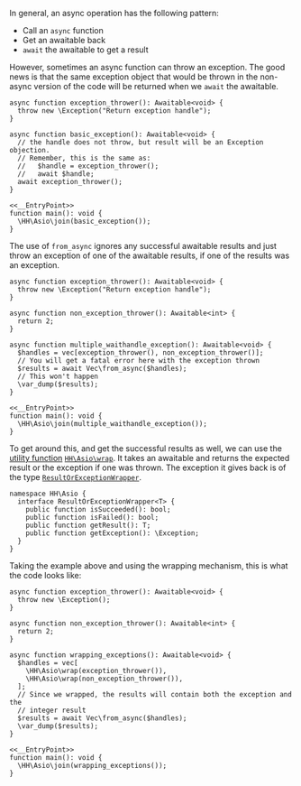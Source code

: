 In general, an async operation has the following pattern:
* Call an `async` function
* Get an awaitable back
* `await` the awaitable to get a result

However, sometimes an async function can throw an exception. The good news is that the same exception object that would be thrown in the
non-async version of the code will be returned when we `await` the awaitable.

```basic-exception.hack
async function exception_thrower(): Awaitable<void> {
  throw new \Exception("Return exception handle");
}

async function basic_exception(): Awaitable<void> {
  // the handle does not throw, but result will be an Exception objection.
  // Remember, this is the same as:
  //   $handle = exception_thrower();
  //   await $handle;
  await exception_thrower();
}

<<__EntryPoint>>
function main(): void {
  \HH\Asio\join(basic_exception());
}
```

The use of `from_async` ignores any successful awaitable results and just throw an exception of one of the
awaitable results, if one of the results was an exception.

```multiple-awaitable-exception.hack
async function exception_thrower(): Awaitable<void> {
  throw new \Exception("Return exception handle");
}

async function non_exception_thrower(): Awaitable<int> {
  return 2;
}

async function multiple_waithandle_exception(): Awaitable<void> {
  $handles = vec[exception_thrower(), non_exception_thrower()];
  // You will get a fatal error here with the exception thrown
  $results = await Vec\from_async($handles);
  // This won't happen
  \var_dump($results);
}

<<__EntryPoint>>
function main(): void {
  \HH\Asio\join(multiple_waithandle_exception());
}
```

To get around this, and get the successful results as well, we can use the [utility function](utility-functions.md)
[`HH\Asio\wrap`](/hack/reference/function/HH.Asio.wrap/). It takes an awaitable and returns the expected result or the exception
if one was thrown. The exception it gives back is of the type [`ResultOrExceptionWrapper`](/hack/reference/interface/HH.Asio.ResultOrExceptionWrapper/).

```Hack
namespace HH\Asio {
  interface ResultOrExceptionWrapper<T> {
    public function isSucceeded(): bool;
    public function isFailed(): bool;
    public function getResult(): T;
    public function getException(): \Exception;
  }
}
```

Taking the example above and using the wrapping mechanism, this is what the code looks like:

```wrapping-exceptions.hack
async function exception_thrower(): Awaitable<void> {
  throw new \Exception();
}

async function non_exception_thrower(): Awaitable<int> {
  return 2;
}

async function wrapping_exceptions(): Awaitable<void> {
  $handles = vec[
    \HH\Asio\wrap(exception_thrower()),
    \HH\Asio\wrap(non_exception_thrower()),
  ];
  // Since we wrapped, the results will contain both the exception and the
  // integer result
  $results = await Vec\from_async($handles);
  \var_dump($results);
}

<<__EntryPoint>>
function main(): void {
  \HH\Asio\join(wrapping_exceptions());
}
```
